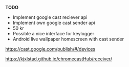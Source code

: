 **TODO**

- Implement google cast reciever api
- Implement own google cast sender api
- 50 kr
- Possible a nice interface for keylogger
- Android live wallpaper homescreen with cast sender

https://cast.google.com/publish/#/devices

https://kjxlstad.github.io/chromecastHub/receiver/
